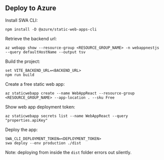 ## Deploy to Azure

Install SWA CLI:

```
npm install -D @azure/static-web-apps-cli
```

Retrieve the backend url:

```
az webapp show --resource-group <RESOURCE_GROUP_NAME> -n webappnestjs --query defaultHostName --output tsv
```

Build the project:

```
set VITE_BACKEND_URL=<BACKEND_URL>
npm run build
```

Create a free static web app:

```
az staticwebapp create --name WebAppReact --resource-group <RESOURCE_GROUP_NAME> --app-location . --sku Free
```

Show web app deployment token:

```
az staticwebapp secrets list --name WebAppReact --query "properties.apiKey"
```

Deploy the app:

```
SWA_CLI_DEPLOYMENT_TOKEN=<DEPLOYMENT_TOKEN>
swa deploy --env production ./dist
```

Note: deploying from inside the `dist` folder errors out silently.
